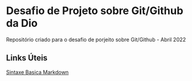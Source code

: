 # Desafio de Projeto sobre Git/Github da Dio
Repositório criado para o desafio de porjeito sobre Git/Github - Abril 2022

## Links Úteis
[Sintaxe Basica Markdown](https://www.markdownguide.org/cheat-sheet/)
